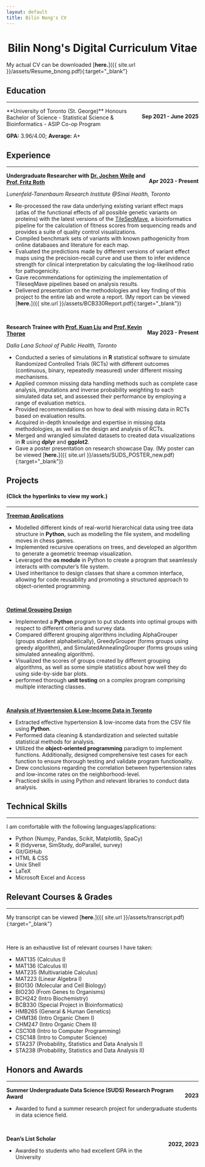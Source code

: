 ```yaml
---
layout: default
title: Bilin Nong's CV
---
```


<h1 style="text-align: center;">Bilin Nong's Digital Curriculum Vitae</h1>

My actual CV can be downloaded [**here.**]({{ site.url }}/assets/Resume_bnong.pdf){:target="_blank"}

## Education  
----
<p style="float: right;"><b>Sep 2021 - June 2025</b></p>
**University of Toronto (St. George)**  
Honours Bachelor of Science - Statistical Science & Bioinformatics - ASIP Co-op Program

**GPA:**  3.96/4.00;  **Average:** A+


## Experience
----
<p style = "float:right;"><b>Apr 2023 - Present</b></p>

**Undergraduate Researcher with [Dr. Jochen Weile](https://www.linkedin.com/in/jochen-weile-7a665767/?originalSubdomain=ca) and [Prof. Fritz Roth](https://thedonnellycentre.utoronto.ca/faculty/frederick-roth)**

*Lunenfeld-Tanenbaum Research Institute @Sinai Health, Toronto*


* Re-processed the raw data underlying existing variant effect maps (atlas of the functional effects of all possible genetic variants on proteins) with the latest versions of the [TileSeqMave](https://github.com/rothlab/tileseqMave/tree/c60d66c92665467d38ab203b7b18a075e719be87), a bioinformatics pipeline for the calculation of fitness scores from sequencing reads and provides a suite of quality control visualizations.
* Compiled benchmark sets of variants with known pathogenicity from online databases and literature for each map.
* Evaluated the predictions made by different versions of variant effect maps using the precision-recall curve and use them to infer evidence strength for clinical interpretation by calculating the log-likelihood ratio for pathogenicity.
* Gave recommendations for optimizing the implementation of TileseqMave pipelines based on analysis results.
* Delivered presentation on the methodologies and key finding of this project to the entire lab and wrote a report. (My report can be viewed [**here.**]({{ site.url }}/assets/BCB330Report.pdf){:target="_blank"})

&nbsp;

<p style = "float:right;"><b>May 2023 - Present</b></p>

**Research Trainee with [Prof. Kuan Liu](https://www.kuan-liu.com) and [Prof. Kevin Thorpe](https://www.dlsph.utoronto.ca/faculty-profile/thorpe-kevin-e/)** 

*Dalla Lana School of Public Health, Toronto* 


* Conducted a series of simulations in **R** statistical software to simulate Randomized Controlled Trials (RCTs) with different outcomes (continuous, binary, repeatedly measured) under different missing mechanisms.
* Applied common missing data handling methods such as complete case analysis, imputations and inverse probability weighting to each simulated data set, and assessed their performance by employing a range of evaluation metrics.
* Provided recommendations on how to deal with missing data in RCTs based on evaluation results.
* Acquired in-depth knowledge and expertise in missing data methodologies, as well as the design and analysis of RCTs.
* Merged and wrangled simulated datasets to created data visualizations in **R** using **dplyr** and **ggplot2**.
* Gave a poster presentation on research showcase Day. (My poster can be viewed [**here.**]({{ site.url }}/assets/SUDS_POSTER_new.pdf){:target="_blank"})


## Projects 
#### (Click the hyperlinks to view my work.)
----
[**Treemap Applications**](https://github.com/Bilin22/Treemaps)
* Modelled different kinds of real-world hierarchical data using tree data structure in **Python**, such as modelling the file system, and modelling moves in chess games.
* Implemented recursive operations on trees, and developed an algorithm to generate a geometric treemap visualization.
* Leveraged the **os module** in Python to create a program that seamlessly interacts with computer’s file system.
* Used inheritance to design classes that share a common interface, allowing for code reusability and promoting a structured approach to object-oriented programming.

&nbsp;

[**Optimal Grouping Design**](https://github.com/Bilin22/Forming-Optimal-Groups)
* Implemented a **Python** program to put students into optimal groups with respect to different criteria and survey data.
* Compared different grouping algorithms including AlphaGrouper (groups student alphabetically), GreedyGrouper (forms groups using greedy algorithm), and SimulatedAnnealingGrouper (forms groups using simulated annealing algorithm).
* Visualized the scores of groups created by different grouping algorithms, as well as some simple statistics about how well they do using side-by-side bar plots.
* performed thorough **unit testing** on a complex program comprising multiple interacting classes.  

&nbsp;

[**Analysis of Hypertension & Low-Income Data in Toronto**](https://github.com/Bilin22/Hypertension-and-Low-Income)
* Extracted effective hypertension & low-income data from the CSV file using **Python**.
* Performed data cleaning & standardization and selected suitable statistical methods for analysis.
* Utilized the **object-oriented programming** paradigm to implement functions. Additionally, designed comprehensive test cases for each function to ensure thorough testing and validate program functionality.
* Drew conclusions regarding the correlation between hypertension rates and low-income rates on the neighborhood-level.
* Practiced skills in using Python and relevant libraries to conduct data analysis.



## Technical Skills
----
I am comfortable with the following languages/applications:
* Python (Numpy, Pandas, Scikit, Matplotlib, SpaCy)
* R (tidyverse, SimStudy, doParallel, survey)
* Git/GitHub
* HTML & CSS
* Unix Shell
* LaTeX
* Microsoft Excel and Access





## Relevant Courses & Grades
----

My transcript can be viewed [**here.**]({{ site.url }}/assets/transcript.pdf){:target="_blank"}

&nbsp;

Here is an exhaustive list of relevant courses I have taken:
* MAT135 (Calculus I)
* MAT136 (Calculus II)
* MAT235 (Multivariable Calculus)
* MAT223 (Linear Algebra I)
* BIO130 (Molecular and Cell Biology)
* BIO230 (From Genes to Organisms)
* BCH242 (Intro Biochemistry)
* BCB330 (Special Project in Bioinformatics)
* HMB265 (General & Human Genetics)
* CHM136 (Intro Organic Chem I)
* CHM247 (Intro Organic Chem II)
* CSC108 (Intro to Computer Programming)
* CSC148 (Intro to Computer Science)
* STA237 (Probability, Statistics and Data Analysis I)
* STA238 (Probability, Statistics and Data Analysis II)






## Honors and Awards
----
<p style = "float:right;"><b>2023</b></p>

**Summer Undergraduate Data Science (SUDS) Research Program Award**

* Awarded to fund a summer research project for undergraduate students in data science field.

&nbsp;

<p style = "float:right;"><b>2022, 2023</b></p>


**Dean’s List Scholar**

* Awarded to students who had excellent GPA in the University

&nbsp;
